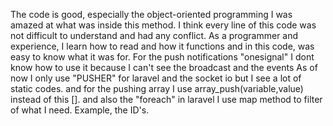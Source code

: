 The code is good, especially the object-oriented programming I was amazed at what was inside this method. 
I think every line of this code was not difficult to understand and had any conflict.
As a programmer and experience,  I learn how to read and how it functions and in this code, was easy to know what it was for. 
For the push notifications "onesignal" I dont know how to use it because I can't see the broadcast and the events
As of now I only use "PUSHER" for laravel and the socket io but I see a lot of static codes.
and for the pushing array I use array_push(variable,value) instead of this [].
and also the "foreach" in laravel I use map method to filter of what I need. Example, the ID's.

